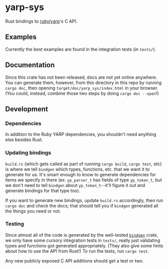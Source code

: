 # yarp-sys

Rust bindings to [ruby/yarp](https://github.com/ruby/yarp)'s C API.

## Examples

Currently the best examples are found in the integration tests (in `tests/`).

## Documentation

Since this crate has not been released, docs are not yet online anywhere. You can generate them,
however, from this directory in this repo by running `cargo doc`, then opening
`target/doc/yarp_sys/index.html` in your browser. (You could, instead, combine those two steps by
doing `cargo doc --open`!)

## Development

### Dependencies

In addition to the Ruby YARP dependencies, you shouldn't need anything else besides Rust.

### Updating bindings

`build.rs` (which gets called as part of running `cargo build`, `cargo test`, etc) is where we tell
`bindgen` which types, functions, etc. that we want it to generate for us. It's smart enough to know
to generate dependencies for items we specify in there (ex. `yp_parser_t` has fields of type
`yp_token_t`, but we don't need to tell `bindgen` about `yp_token_t`--it'll figure it out and
generate bindings for that type too).

If you want to generate new bindings, update `build.rs` accordingly, then run `cargo doc` and check
the docs; that should tell you if `bindgen` generated all the things you need or not.

### Testing

Since almost all of the code is generated by the well-tested
[`bindgen`](https://github.com/rust-lang/rust-bindgen) crate, we only have some cursory integration
tests in `tests/`, really just validating types and functions got generated appropriately. (They
also give some hints about how to use the API from Rust!) To run the tests, run `cargo test`.

Any new publicly exposed C API additions should get a test or two.
